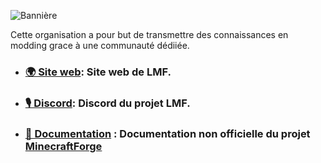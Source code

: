 ![Bannière](https://user-images.githubusercontent.com/40738104/185897182-56ae327c-4cff-4492-97bf-22ccb1af363a.jpg)

Cette organisation a pour but de transmettre des connaissances en modding grace à une communauté dédiiée.

- ### [🌍 Site web](https://lesmoddeursfrancais.fr/): Site web de LMF.
- ### [🎙 Discord](https://discord.lesmoddeursfrancais.fr/): Discord du projet LMF.
- ### [📖 Documentation](https://forge-doc.lesmoddeursfrancais.fr/) : Documentation non officielle du projet [MinecraftForge](https://files.minecraftforge.net/)

